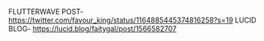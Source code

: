 FLUTTERWAVE POST-  https://twitter.com/favour_king/status/1164885445374816258?s=19
LUCID BLOG-  https://lucid.blog/faitygal/post/1566582707

